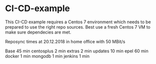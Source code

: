 # CI-CD-example

This CI-CD example requires a Centos 7 environment which needs to be prepared to use the right repo sources. Best use a fresh Centos 7 VM to make sure dependecies are met.

Reposync times at 20.12.2018 in home office with 50 MBit/s

Base        45 min
centosplus   2 min
extras       2 min
updates     10 min
epel        60 min
docker       1 min
mongodb      1 min
jenkins      1 min
